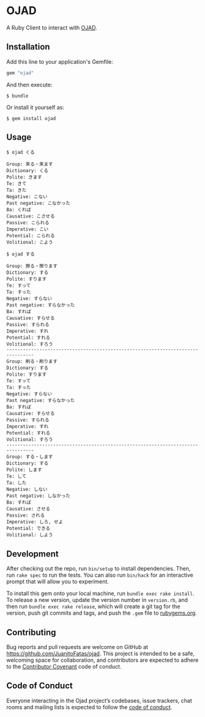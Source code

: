 # OJAD

A Ruby Client to interact with [OJAD][ojad].

## Installation

Add this line to your application's Gemfile:

```ruby
gem "ojad"
```

And then execute:

    $ bundle

Or install it yourself as:

    $ gem install ojad

## Usage

```
$ ojad くる
```

```
Group: 来る・来ます
Dictionary: くる
Polite: きます
Te: きて
Ta: きた
Negative: こない
Past negative: こなかった
Ba: くれば
Causative: こさせる
Passive: こられる
Imperative: こい
Potential: こられる
Volitional: こよう
```

```
$ ojad する
```

```
Group: 擦る・擦ります
Dictionary: する
Polite: すります
Te: すって
Ta: すった
Negative: すらない
Past negative: すらなかった
Ba: すれば
Causative: すらせる
Passive: すられる
Imperative: すれ
Potential: すれる
Volitional: すろう
--------------------------------------------------------------------------------
Group: 刷る・刷ります
Dictionary: する
Polite: すります
Te: すって
Ta: すった
Negative: すらない
Past negative: すらなかった
Ba: すれば
Causative: すらせる
Passive: すられる
Imperative: すれ
Potential: すれる
Volitional: すろう
--------------------------------------------------------------------------------
Group: する・します
Dictionary: する
Polite: します
Te: して
Ta: した
Negative: しない
Past negative: しなかった
Ba: すれば
Causative: させる
Passive: される
Imperative: しろ, せよ
Potential: できる
Volitional: しよう
```

## Development

After checking out the repo, run `bin/setup` to install dependencies. Then, run `rake spec` to run the tests. You can also run `bin/hack` for an interactive prompt that will allow you to experiment.

To install this gem onto your local machine, run `bundle exec rake install`. To release a new version, update the version number in `version.rb`, and then run `bundle exec rake release`, which will create a git tag for the version, push git commits and tags, and push the `.gem` file to [rubygems.org](https://rubygems.org).

## Contributing

Bug reports and pull requests are welcome on GitHub at https://github.com/JuanitoFatas/ojad. This project is intended to be a safe, welcoming space for collaboration, and contributors are expected to adhere to the [Contributor Covenant](http://contributor-covenant.org) code of conduct.

## Code of Conduct

Everyone interacting in the Ojad project’s codebases, issue trackers, chat rooms and mailing lists is expected to follow the [code of conduct](https://github.com/JuanitoFatas/ojad/blob/master/CODE_OF_CONDUCT.md).

[ojad]: http://www.gavo.t.u-tokyo.ac.jp/ojad/search
[ojad-search]: http://www.gavo.t.u-tokyo.ac.jp/ojad/search
